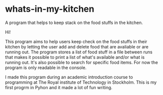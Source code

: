 # whats-in-my-kitchen
A program that helps to keep stack on the food stuffs in the kitchen. 

Hi!

This program aims to help users keep check on the food stuffs in their kitchen by letting the user add and delete food that are avaliable or are running out. The program stores a list of food stuff in a file between runs that makes it possible to print a list of what's available and/or what is running out. It's also possible to search for specific food items. For now the program is only readable in the console. 

I made this program during an academic introduction course to programming at The Royal institute of Technology in Stockholm. This is my first progrm in Pyhon and it made a lot of fun writing. 
